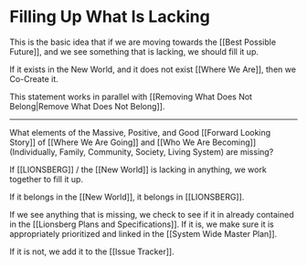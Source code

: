 # Filling Up What Is Lacking

This is the basic idea that if we are moving towards the [[Best Possible Future]], and we see something that is lacking, we should fill it up. 

If it exists in the New World, and it does not exist [[Where We Are]], then we Co-Create it. 

This statement works in parallel with [[Removing What Does Not Belong|Remove What Does Not Belong]]. 

___

What elements of the Massive, Positive, and Good [[Forward Looking Story]] of  [[Where We Are Going]] and [[Who We Are Becoming]] (Individually, Family, Community, Society, Living System) are missing? 

If [[LIONSBERG]] / the [[New World]] is lacking in anything, we work together to fill it up. 

If it belongs in the [[New World]], it belongs in [[LIONSBERG]].  

If we see anything that is missing, we check to see if it in already contained in the [[Lionsberg Plans and Specifications]]. If it is, we make sure it is appropriately prioritized and linked in the [[System Wide Master Plan]]. 

If it is not, we add it to the [[Issue Tracker]].  